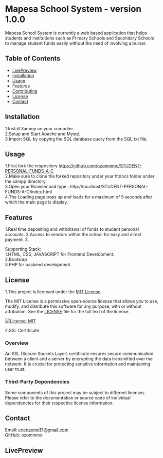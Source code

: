 # Mapesa School System -  version 1.0.0

Mapesa School System is currently a web based application that helps students and institutions such as Primary Schools and Secondary Schools to manage student funds easily without the need of involving a burser.

## Table of Contents
- [LivePreview](#LivePreview)
- [Installation](#installation)
- [Usage](#usage)
- [Features](#features)
- [Contributing](#contributing)
- [License](#license)
- [Contact](#contact)

## Installation
1.Install Xammp on your computer.<br>
2.Setup and Start Apache and Mysql.<br>
3.Import SQL by copying the SQL database query from the SQL.txt file.

## Usage

1.First fork the respository 
https://github.com/nzommmo/STUDENT-PERSONAL-FUNDS-A-C<br>
2.Make sure to clone the forked repository under your htdocs folder under the xampp directory.<br>
3.Open your Browser and type : http://localhost/STUDENT-PERSONAL-FUNDS-A-C/index.html <br>
4.The Loading page pops up and loads for a maximum of 5 seconds after which the main page is display.<br>

## Features
1.Real time depositing  and withdrawal of funds to student personal accounts.
2.Access to vendors within the school for easy and direct payment.
3.

Supporting Stack:<br>
1.HTML, CSS, JAVASCRIPT for Frontend Development.<br>
2.Bootsrap <br>
3.PHP for backend development.   

## License

1.This project is licensed under the [MIT License](LICENSE).

The MIT License is a permissive open-source license that allows you to use, modify, and distribute this software for any purpose, with or without attribution. See the [LICENSE](LICENSE) file for the full text of the license.

[![License: MIT](https://img.shields.io/badge/License-MIT-yellow.svg)](https://opensource.org/licenses/MIT)

2.SSL Certificate
### Overview
An SSL (Secure Sockets Layer) certificate ensures secure communication between a client and a server by encrypting the data transmitted over the network. It is crucial for protecting sensitive information and maintaining user trust.
### Third-Party Dependencies

Some components of this project may be subject to different licenses. Please refer to the documentation or source code of individual dependencies for their respective license information.

## Contact
Email: ericnzomo17@gmail.com<br>
GitHub: nzommmo<br>

## LivePreview



